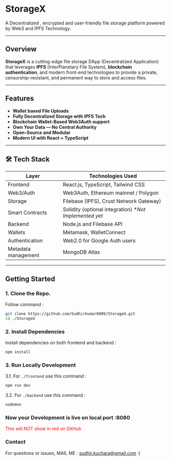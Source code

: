 # StorageX

A Decentralized , encrypted and user-friendly file storage platform powered by Web3 and IPFS Technology.

---
## Overview
**StorageX** is a cutting-edge file storage DApp (Decentralized Application) that leverages **IPFS** (InterPlanetary File System), **blockchain authentication**, and modern front-end technologies to provide a private, censorship-resistant, and permanent way to store and access files.

---
## Features

- **Wallet based File Uploads**
- **Fully Decentralized Storage with IPFS Tech**
- **Blockchain Wallet-Based Web3Auth support**
- **Own Your Data — No Central Authority**
- **Open-Source and Modular**
- **Modern UI with React + TypeScript**

---
## 🛠 Tech Stack

| Layer         | Technologies Used                    |
|---------------|---------------------------------------|
| Frontend      | React.js, TypeScript, Tailwind CSS    |
| Web3/Auth     | Web3Auth, Ethereum mainnet / Polygon  |
| Storage       | Filebase (IPFS), Crust Network Gateway)|
| Smart Contracts | Solidity (optional integration) **Not Implemented yet*       |
| Backend       | Node.js and Filebase API     |
| Wallets       | Metamask, WalletConnect               |
| Authentication| Web2.0 for Google Auth users               |
|Metadata management| MongoDB Atlas|

---

## Getting Started
### 1. Clone the Repo.
Follow command :
```bash
git clone https://github.com/Sudhirkumar6009/StorageX.git
cd ./StorageX
```
### 2. Install Dependencies
Install dependencies on both frontend and backend : 
```bash
npm install
```
### 3. Run Locally Development
3.1. For `./frontend` use this command : 
```bash
npm run dev
```
3.2. For `./backend` use this command : 
```bash
nodemon
```
### Now your Development is live on local port :8080

<span style="color:red">This will NOT show in red on GitHub</span>

### Contact
For questions or issues,
MAIL ME : sudhir.kuchara@gmail.com :)


